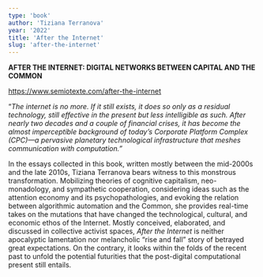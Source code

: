 ```yaml
---
type: 'book'
author: 'Tiziana Terranova'
year: '2022'
title: 'After the Internet'
slug: 'after-the-internet'
---
```


**AFTER THE INTERNET: DIGITAL NETWORKS BETWEEN CAPITAL AND THE COMMON**

https://www.semiotexte.com/after-the-internet

“_The internet is no more. If it still exists, it does so only as a residual technology, still effective in the present but less intelligible as such. After nearly two decades and a couple of financial crises, it has become the almost imperceptible background of today’s Corporate Platform Complex (CPC)—a pervasive planetary technological infrastructure that meshes communication with computation.”_

In the essays collected in this book, written mostly between the mid-2000s and the late 2010s, Tiziana Terranova bears witness to this monstrous transformation. Mobilizing theories of cognitive capitalism, neo-monadology, and sympathetic cooperation, considering ideas such as the attention economy and its psychopathologies, and evoking the relation between algorithmic automation and the Common, she provides real-time takes on the mutations that have changed the technological, cultural, and economic ethos of the Internet. Mostly conceived, elaborated, and discussed in collective activist spaces, _After the Internet_ is neither apocalyptic lamentation nor melancholic “rise and fall” story of betrayed great expectations. On the contrary, it looks within the folds of the recent past to unfold the potential futurities that the post-digital computational present still entails.